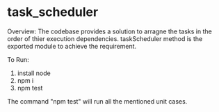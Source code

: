 # task_scheduler

Overview:
The codebase provides a solution to arragne the tasks in the order of thier execution dependencies. 
taskScheduler method is the exported module to achieve the requirement. 

To Run:
1) install node
2) npm i
3) npm test


The command "npm test" will run all the mentioned unit cases. 

